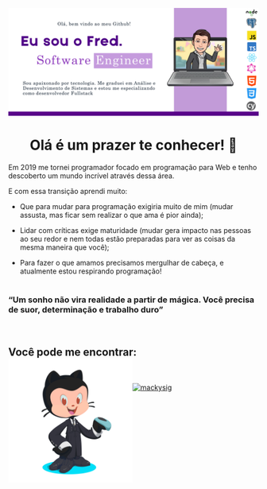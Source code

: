 ![Banner de apresentação](https://github.com/fredericosetra/fredericosetra/blob/main/img/github%20note.png?raw=true)

<h1 style="text-align: center;"> Olá é um prazer te conhecer! 👋 </h1>

Em 2019 me tornei programador focado em programação para Web e tenho descoberto um mundo incrível através dessa área.

E com essa transição aprendi muito:

- Que para mudar para programação exigiria muito de mim (mudar assusta, mas ficar sem realizar o que ama é pior ainda);
- Lidar com críticas exige maturidade (mudar gera impacto nas pessoas ao seu redor e nem todas estão preparadas para ver as coisas da mesma maneira que você);<br />

- Para fazer o que amamos precisamos mergulhar de cabeça, e atualmente estou respirando programação!
  <br /><br />

### “Um sonho não vira realidade a partir de mágica. Você precisa de suor, determinação e trabalho duro”

<br />

## Você pode me encontrar: <img align="left" width="250" height="250" src="https://github.com/fredericosetra/fredericosetra/blob/main/img/octocat-single.gif?raw=true">

<br />

<a href="https://www.linkedin.com/in/dev-fredericosetra/"> <img align="center" src="https://upload.wikimedia.org/wikipedia/commons/thumb/0/01/LinkedIn_Logo.svg/1280px-LinkedIn_Logo.svg.png" height="50" width="210" alt="mackysig" /></a></p><br>

